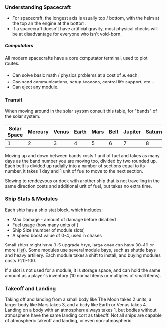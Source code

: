 ### Understanding Spacecraft
- For spacecraft, the longest axis is usually top / bottom, with the helm at the top an the engine at the bottom.
- If a spacecraft doesn't have artificial gravity, most physical checks will be at disadvantage for everyone who isn't void-born.
##### Computators
All modern spacecrafts have a core computator terminal, used to plot routes. 
- Can solve basic math / physics problems at a cost of 🜁 each.
- Can send communications, setup beacons, control life support, etc...
- Can eject any module.
### Transit
When moving around in the solar system consult this table, for "bands" of the solar system.

| Solar Space | Mercury | Venus | Earth | Mars | Belt | Jupiter | Saturn | Uranus | Neptune | Kuiper Belt | Deep Space |
| ----------- | ------- | ----- | ----- | ---- | ---- | ------- | ------ | ------ | ------- | ----------- | ---------- |
| 1           | 2       | 3     | 4     | 5    | 6    | 7       | 8      | 9      | 10      | 11          | 12         |

Moving up and down between bands costs 1 unit of fuel and takes as many days as the band number you are moving too, divided by two rounded up. Each belt is divided up radially into a number of sections equal to its number, it takes 1 day and 1 unit of fuel to move to the next section.

Slowing to rendezvous or dock with another ship that is not travelling in the same direction costs and additional unit of fuel, but takes no extra time.
### Ship Stats & Modules
Each ship has a ship stat block, which includes:
- Max Damage - amount of damage before disabled
- Fuel usage (how many units of )
- Ship Size (number of module slots)
- A speed boost value of 0-4, used in chases

Small ships might have 3-5 upgrade bays, large ones can have 30-40 or more [(list)](Modules.md). Some modules use several module bays, such as shuttle bays and heavy artillery. Each module takes a shift to install, and buying modules costs ₮20-100.

If a slot is not used for a module, it is storage space, and can hold the same amount as a player's inventory (10 normal items or multiples of small items).
### Takeoff and Landing
Taking off and landing from a small body like The Moon takes 2 units, a larger body like Mars takes 3, and a body like Earth or Venus takes 4. Landing on a body with an atmosphere always takes 1, but bodies without atmosphere have the same landing cost as takeoff. Not all ships are capable of atmospheric takeoff and landing, or even non-atmospheric. 